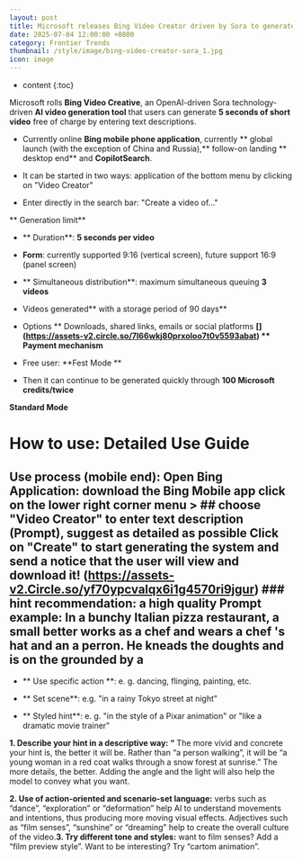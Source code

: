 ```yaml
---
layout: post
title: Microsoft releases Bing Video Creator driven by Sora to generate video free of charge
date: 2025-07-04 12:00:00 +0800
category: Frontier Trends
thumbnail: /style/image/bing-video-creator-sora_1.jpg
icon: image
---
```

* content
{:toc}

Microsoft rolls **Bing Video Creative**, an OpenAI-driven Sora technology-driven **AI video generation tool** that users can generate **5 seconds of short video** free of charge by entering text descriptions.

- Currently online **Bing mobile phone application**, currently ** global launch (with the exception of China and Russia),** follow-on landing ** desktop end** and **CopilotSearch**.

- It can be started in two ways: application of the bottom menu by clicking on "Video Creator"

- Enter directly in the search bar: "Create a video of..."

** Generation limit**

- ** Duration**: **5 seconds per video**

- **Form**: currently supported 9:16 (vertical screen), future support 16:9 (panel screen)

- ** Simultaneous distribution**: maximum simultaneous queuing **3 videos**

- Videos generated** with a storage period of 90 days**

- Options ** Downloads, shared links, emails or social platforms **[] (https://assets-v2.circle.so/7l66wkj80prxoloo7t0v5593abat) ** Payment mechanism**

- Free user: **Fest Mode **

- Then it can continue to be generated quickly through **100 Microsoft credits/twice**

**Standard Mode**

# How to use: Detailed Use Guide

##  Use process (mobile end): Open Bing Application: **download the Bing Mobile app** click on the lower right corner menu > ## choose "Video Creator" to enter text description (Prompt), suggest as detailed as possible Click on "Create" to start generating the system and send a notice that the user will view and download it! (https://assets-v2.Circle.so/yf70ypcvalqx6i1g4570ri9jgur) ### hint recommendation:  a high quality Prompt example: In a bunchy Italian pizza restaurant, a small better works as a chef and wears a chef 's hat and an a perron. He kneads the doughts and is on the grounded by a

- ** Use specific action **: e. g. dancing, flinging, painting, etc.

- ** Set scene**: e.g. "in a rainy Tokyo street at night"

- ** Styled hint**: e. g. "in the style of a Pixar animation" or "like a dramatic movie trainer"

**1. Describe your hint in a descriptive way: “** The more vivid and concrete your hint is, the better it will be. Rather than “a person walking”, it will be “a young woman in a red coat walks through a snow forest at sunrise.” The more details, the better. Adding the angle and the light will also help the model to convey what you want.

**2. Use of action-oriented and scenario-set language:** verbs such as “dance”, “exploration” or “deformation” help AI to understand movements and intentions, thus producing more moving visual effects. Adjectives such as “film senses”, “sunshine” or “dreaming” help to create the overall culture of the video.**3. Try different tone and styles:** want to film senses? Add a “film preview style”. Want to be interesting? Try “cartom animation”.